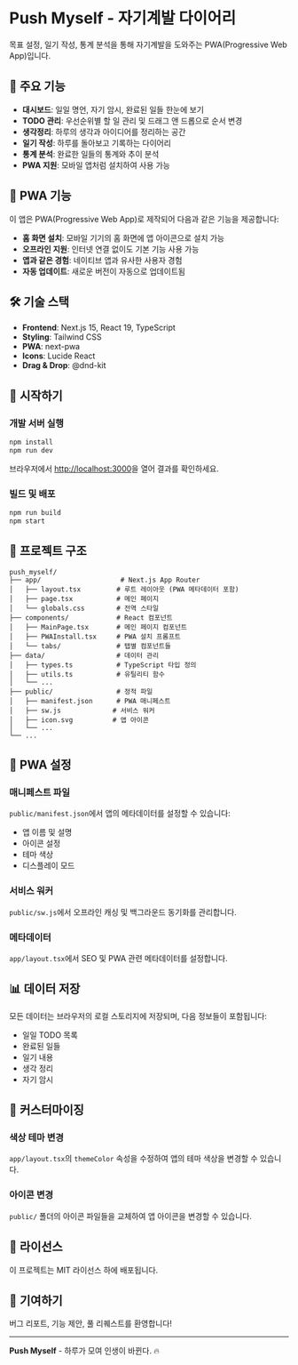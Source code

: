 # Push Myself - 자기계발 다이어리

목표 설정, 일기 작성, 통계 분석을 통해 자기계발을 도와주는 PWA(Progressive Web App)입니다.

## 🚀 주요 기능

- **대시보드**: 일일 명언, 자기 암시, 완료된 일들 한눈에 보기
- **TODO 관리**: 우선순위별 할 일 관리 및 드래그 앤 드롭으로 순서 변경
- **생각정리**: 하루의 생각과 아이디어를 정리하는 공간
- **일기 작성**: 하루를 돌아보고 기록하는 다이어리
- **통계 분석**: 완료한 일들의 통계와 추이 분석
- **PWA 지원**: 모바일 앱처럼 설치하여 사용 가능

## 📱 PWA 기능

이 앱은 PWA(Progressive Web App)로 제작되어 다음과 같은 기능을 제공합니다:

- **홈 화면 설치**: 모바일 기기의 홈 화면에 앱 아이콘으로 설치 가능
- **오프라인 지원**: 인터넷 연결 없이도 기본 기능 사용 가능
- **앱과 같은 경험**: 네이티브 앱과 유사한 사용자 경험
- **자동 업데이트**: 새로운 버전이 자동으로 업데이트됨

## 🛠️ 기술 스택

- **Frontend**: Next.js 15, React 19, TypeScript
- **Styling**: Tailwind CSS
- **PWA**: next-pwa
- **Icons**: Lucide React
- **Drag & Drop**: @dnd-kit

## 🚀 시작하기

### 개발 서버 실행

```bash
npm install
npm run dev
```

브라우저에서 [http://localhost:3000](http://localhost:3000)을 열어 결과를 확인하세요.

### 빌드 및 배포

```bash
npm run build
npm start
```

## 📁 프로젝트 구조

```
push_myself/
├── app/                    # Next.js App Router
│   ├── layout.tsx         # 루트 레이아웃 (PWA 메타데이터 포함)
│   ├── page.tsx           # 메인 페이지
│   └── globals.css        # 전역 스타일
├── components/            # React 컴포넌트
│   ├── MainPage.tsx       # 메인 페이지 컴포넌트
│   ├── PWAInstall.tsx     # PWA 설치 프롬프트
│   └── tabs/              # 탭별 컴포넌트들
├── data/                  # 데이터 관리
│   ├── types.ts           # TypeScript 타입 정의
│   ├── utils.ts           # 유틸리티 함수
│   └── ...
├── public/                # 정적 파일
│   ├── manifest.json      # PWA 매니페스트
│   ├── sw.js             # 서비스 워커
│   ├── icon.svg          # 앱 아이콘
│   └── ...
└── ...
```

## 🔧 PWA 설정

### 매니페스트 파일
`public/manifest.json`에서 앱의 메타데이터를 설정할 수 있습니다:
- 앱 이름 및 설명
- 아이콘 설정
- 테마 색상
- 디스플레이 모드

### 서비스 워커
`public/sw.js`에서 오프라인 캐싱 및 백그라운드 동기화를 관리합니다.

### 메타데이터
`app/layout.tsx`에서 SEO 및 PWA 관련 메타데이터를 설정합니다.

## 📊 데이터 저장

모든 데이터는 브라우저의 로컬 스토리지에 저장되며, 다음 정보들이 포함됩니다:
- 일일 TODO 목록
- 완료된 일들
- 일기 내용
- 생각 정리
- 자기 암시

## 🎨 커스터마이징

### 색상 테마 변경
`app/layout.tsx`의 `themeColor` 속성을 수정하여 앱의 테마 색상을 변경할 수 있습니다.

### 아이콘 변경
`public/` 폴더의 아이콘 파일들을 교체하여 앱 아이콘을 변경할 수 있습니다.

## 📝 라이선스

이 프로젝트는 MIT 라이선스 하에 배포됩니다.

## 🤝 기여하기

버그 리포트, 기능 제안, 풀 리퀘스트를 환영합니다!

---

**Push Myself** - 하루가 모여 인생이 바뀐다. 🔥

